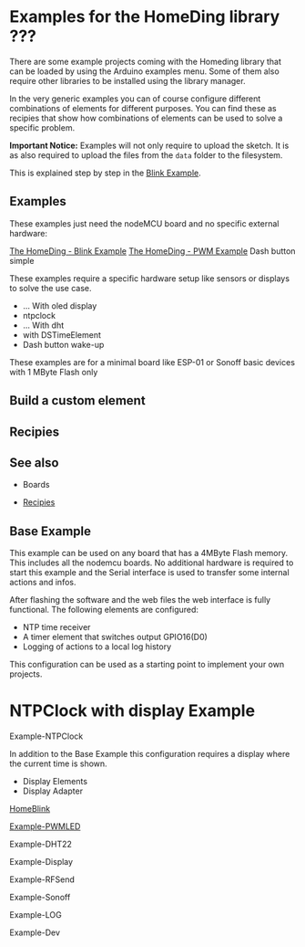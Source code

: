 # Examples for the HomeDing library ???

There are some example projects coming with the Homeding library that can be loaded by using the Arduino examples menu. Some of them also require other libraries to be installed using the library manager.

In the very generic examples you can of course configure different combinations of elements for different purposes. You can find these as recipies that show how combinations of elements can be used to solve a specific problem.

**Important Notice:** Examples will not only require to upload the sketch. It is as also required to upload the files from the `data` folder to the filesystem.

This is explained step by step in the [Blink Example](exampleblink).

## Examples

These examples just need the nodeMCU board and no specific external hardware:

[The HomeDing - Blink Example](exampleblink)
[The HomeDing - PWM Example](examplepwm)
Dash button simple

These examples require a specific hardware setup like sensors or displays to solve the use case.

* ... With oled display
* ntpclock
* ... With dht
* with DSTimeElement
* Dash button wake-up

These examples are for a minimal board like ESP-01 or Sonoff basic devices with 1 MByte Flash only

##  Build a custom element

## Recipies



## See also 

* Boards

* [Recipies](recipies)


## Base Example

This example can be used on any board that has a 4MByte Flash memory. This includes all the nodemcu boards.
No additional hardware is required to start this example and the Serial interface is used to transfer some internal actions and infos.

After flashing the software and the web files the web interface is fully functional. The following elements are configured:

* NTP time receiver
* A timer element that switches output GPIO16(D0)
* Logging of actions to a local log history

This configuration can be used as a starting point to implement your own projects.


# NTPClock with display Example

Example-NTPClock

In addition to the Base Example this configuration requires a display where the current time is shown.

+ Display Elements
+ Display Adapter


[HomeBlink](Example-HomeBlink)

[Example-PWMLED](Example-PWMLED)

Example-DHT22

Example-Display

Example-RFSend

Example-Sonoff

Example-LOG

Example-Dev